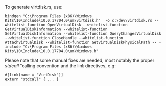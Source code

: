 To generate virtdisk.rs, use:

    bindgen "C:\Program Files (x86)\Windows Kits\10\Include\10.0.17704.0\um\virtdisk.h"  -o c:\dev\virtdisk.rs --whitelist-function OpenVirtualDisk --whitelist-function GetVirtualDiskInformation --whitelist-function SetVirtualDiskInformation --whitelist-function QueryChangesVirtualDisk --whitelist-function CloseHandle --whitelist-function AttachVirtualDisk --whitelist-function GetVirtualDiskPhysicalPath -- -include "C:\Program Files (x86)\Windows Kits\10\Include\10.0.17704.0\um\Windows.h"

Please note that some manual fixes are needed, most notably the proper
*stdcall* "calling convention and the link directives, e.g:

    #[link(name = "VirtDisk")]
    extern "stdcall" { ... }
